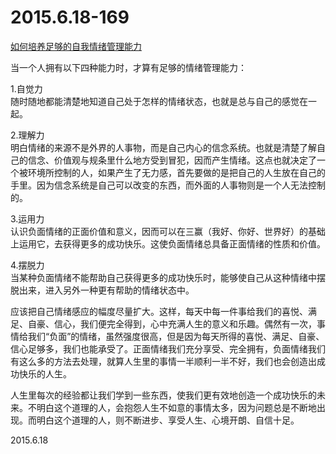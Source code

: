 2015.6.18-169
=============
[如何培养足够的自我情绪管理能力](http://mp.weixin.qq.com/s?__biz=MjM5NjY5NTM0MQ==&mid=207723288&idx=1&sn=120712baacdc92a71ce3f1858aabf10a&scene=5#rd)

当一个人拥有以下四种能力时，才算有足够的情绪管理能力：

1.自觉力  
随时随地都能清楚地知道自己处于怎样的情绪状态，也就是总与自己的感觉在一起。

2.理解力  
明白情绪的来源不是外界的人事物，而是自己内心的信念系统。也就是清楚了解自己的信念、价值观与规条里什么地方受到冒犯，因而产生情绪。这点也就决定了一个被环境所控制的人，如果产生了无力感，首先要做的是把自己的人生放在自己的手里。因为信念系统是自己可以改变的东西，而外面的人事物则是一个人无法控制的。

3.运用力  
认识负面情绪的正面价值和意义，因而可以在三赢（我好、你好、世界好）的基础上运用它，去获得更多的成功快乐。这使负面情绪总具备正面情绪的性质和价值。

4.摆脱力  
当某种负面情绪不能帮助自己获得更多的成功快乐时，能够使自己从这种情绪中摆脱出来，进入另外一种更有帮助的情绪状态中。

应该把自己情绪感应的幅度尽量扩大。这样，每天中每一件事给我们的喜悦、满足、自豪、信心，我们便完全得到，心中充满人生的意义和乐趣。偶然有一次，事情给我们“负面”的情绪，虽然强度很高，但是因为每天所得的喜悦、满足、自豪、信心足够多，我们也能承受了。正面情绪我们充分享受、完全拥有，负面情绪我们有这么多的方法去处理，就算人生里的事情一半顺利一半不好，我们也会创造出成功快乐的人生。

人生里每次的经验都让我们学到一些东西，使我们更有效地创造一个成功快乐的未来。不明白这个道理的人，会抱怨人生不如意的事情太多，因为问题总是不断地出现。而明白这个道理的人，则不断进步、享受人生、心境开朗、自信十足。

2015.6.18